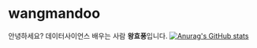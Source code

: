 # wangmandoo
안녕하세요? 데이터사이언스 배우는 사람 **왕효풍**입니다. 
[![Anurag's GitHub stats](https://github-readme-stats.vercel.app/api?username=wangmandoo)](https://github.com/anuraghazra/github-readme-stats)
